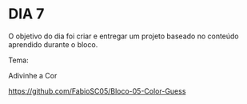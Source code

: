 # DIA 7

O objetivo do dia foi criar e entregar um projeto baseado no conteúdo aprendido durante o bloco.

Tema:

Adivinhe a Cor

https://github.com/FabioSC05/Bloco-05-Color-Guess
